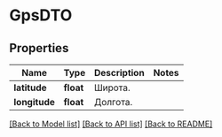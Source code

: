 # GpsDTO

## Properties
Name | Type | Description | Notes
------------ | ------------- | ------------- | -------------
**latitude** | **float** | Широта. | 
**longitude** | **float** | Долгота. | 

[[Back to Model list]](../README.md#documentation-for-models) [[Back to API list]](../README.md#documentation-for-api-endpoints) [[Back to README]](../README.md)


